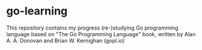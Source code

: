 # go-learning
This repository contains my progress (re-)studying Go programming language based on "The Go Programming Language" book, written by Alan A. A. Donovan and Brian W. Kernighan (gopl.io)

